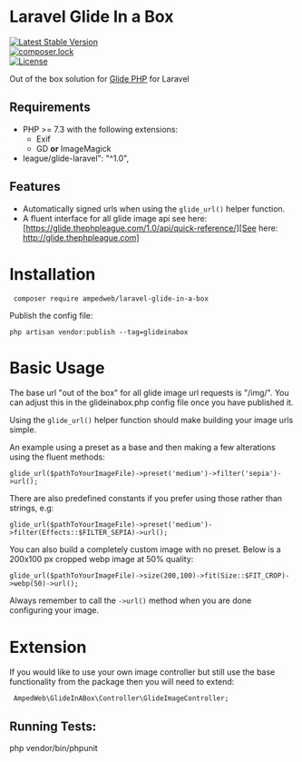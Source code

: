 
Laravel Glide In a Box
============  

[![Latest Stable Version](https://poser.pugx.org/ampedweb/laravel-glide-in-a-box/v)](//packagist.org/packages/ampedweb/laravel-glide-in-a-box)  
[![composer.lock](https://poser.pugx.org/ampedweb/laravel-glide-in-a-box/composerlock)](//packagist.org/packages/ampedweb/laravel-glide-in-a-box)  
[![License](https://poser.pugx.org/ampedweb/laravel-glide-in-a-box/license)](//packagist.org/packages/ampedweb/laravel-glide-in-a-box)

Out of the box solution for [Glide PHP](https://glide.thephpleague.com/) for Laravel

Requirements
------------  

* PHP >= 7.3 with the following extensions:
  * Exif
  * GD  **or** ImageMagick
* league/glide-laravel": "^1.0",

Features
--------  

* Automatically signed urls when using the `glide_url()` helper  function.
* A fluent interface for all glide image api see here: [https://glide.thephpleague.com/1.0/api/quick-reference/][See here: http://glide.thephpleague.com] 


Installation
============  

     composer require ampedweb/laravel-glide-in-a-box

Publish the config file:

    php artisan vendor:publish --tag=glideinabox  


Basic Usage
============  

The base url "out of the box" for all glide image url requests is "/img/".  You can adjust this in the glideinabox.php config file once you have published it.


Using the `glide_url()` helper function should make building your image urls simple.

An example using a preset as a base and then making a few alterations using the fluent methods:

    glide_url($pathToYourImageFile)->preset('medium')->filter('sepia')->url();

There are also predefined constants if you prefer using those rather than strings, e.g:

    glide_url($pathToYourImageFile)->preset('medium')->filter(Effects::$FILTER_SEPIA)->url();

You can also build a completely custom image with no preset.
Below is a 200x100 px cropped webp image at 50% quality:
```
glide_url($pathToYourImageFile)->size(200,100)->fit(Size::$FIT_CROP)->webp(50)->url();
```
Always remember to call the `->url()` method when you are done configuring your image.

Extension
============  
If you would like to use your own image controller but still use the base functionality from the package then you will need to extend:


     AmpedWeb\GlideInABox\Controller\GlideImageController;  


Running Tests:
--------  

php vendor/bin/phpunit

[See here: http://glide.thephpleague.com]: https://glide.thephpleague.com/1.0/api/quick-reference/
